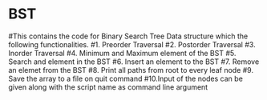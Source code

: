 # BST

#This contains the code for Binary Search Tree Data structure which the following functionalities.
#1. Preorder Traversal
#2. Postorder Traversal
#3. Inorder Traversal
#4. Minimum and Maximum element of the BST
#5. Search and element in the BST
#6. Insert an element to the BST
#7. Remove an elemet from the BST
#8. Print all paths from root to every leaf node
#9. Save the array to a file on quit command
#10.Input of the nodes can be given along with the script name as command line argument
#
#
